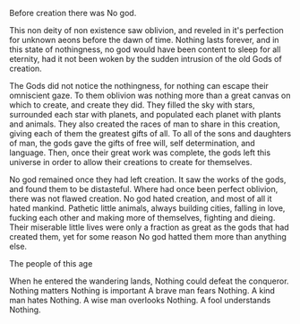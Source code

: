 Before creation there was No god.

This non deity of non existence saw oblivion, and reveled in it's perfection for unknown aeons before the dawn of time. Nothing lasts forever, and in this state of nothingness, no god would have been content to sleep for all eternity, had it not been woken by the sudden intrusion of the old Gods of creation.

The Gods did not notice the nothingness, for nothing can escape their omniscient gaze. To them oblivion was nothing more than a great canvas on which to create, and create they did. They filled the sky with stars, surrounded each star with planets, and populated each planet with plants and animals. They also created the races of man to share in this creation, giving each of them the greatest gifts of all. To all of the sons and daughters of man, the gods gave the gifts of free will, self determination, and language. Then, once their great work was complete, the gods left this universe in order to allow their creations to create for themselves.

No god remained once they had left creation. It saw the works of the gods, and found them to be distasteful. Where had once been perfect oblivion, there was not flawed creation. No god hated creation, and most of all it hated mankind. Pathetic little animals, always building cities, falling in love, fucking each other and making more of themselves, fighting and dieing. Their miserable little lives were only a fraction as great as the gods that had created them, yet for some reason No god hatted them more than anything else.

The people of this age


When he entered the wandering lands, Nothing could defeat the conqueror.
                                     Nothing matters
				     Nothing is important
                   A brave man fears Nothing.
                    A kind man hates Nothing.
                A wise man overlooks Nothing.
                  A fool understands Nothing.